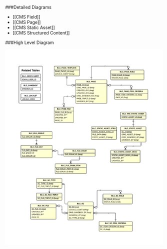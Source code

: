 ###Detailed Diagrams
- [[CMS Field]]
- [[CMS Page]]
- [[CMS Static Asset]]
- [[CMS Structured Content]]

###High Level Diagram

![CMS High Level](images/dataModel/CMSHighLevelERD.png)